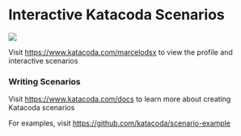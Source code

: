 # Interactive Katacoda Scenarios

[![](http://shields.katacoda.com/katacoda/marcelodsx/count.svg)](https://www.katacoda.com/marcelodsx "Get your profile on Katacoda.com")

Visit https://www.katacoda.com/marcelodsx to view the profile and interactive scenarios

### Writing Scenarios
Visit https://www.katacoda.com/docs to learn more about creating Katacoda scenarios

For examples, visit https://github.com/katacoda/scenario-example
